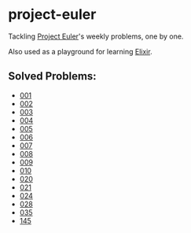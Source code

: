 # project-euler

Tackling [Project Euler](https://projecteuler.net/)'s weekly problems, one by one.

Also used as a playground for learning [Elixir](https://elixir-lang.org/).

## Solved Problems:
- [001](src/001/)
- [002](src/002/)
- [003](src/003/)
- [004](src/004/)
- [005](src/005/)
- [006](src/006/)
- [007](src/007/)
- [008](src/008/)
- [009](src/009/)
- [010](src/010/)
- [020](src/020/)
- [021](src/021/)
- [024](src/024/)
- [028](src/028/)
- [035](src/035/)
- [145](src/145/)
